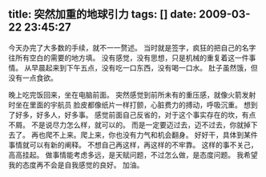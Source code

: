 title: 突然加重的地球引力
tags: []
date: 2009-03-22 23:45:27
---

<p>今天办完了大多数的手续，就不一一赘述。
当时就是签字，疯狂的把自己的名字往所有空白的需要的地方填。
没有感觉，没有思想，只是机械的重复着这一件事情。
从早晨起来到下午五点，没有吃一口东西，没有喝一口水。
肚子虽然饿，但没有一点食欲。

晚上吃完饭回来，坐在电脑前面。
突然感觉到前所未有的重压感，就像火箭发射时坐在里面的宇航员
脸皮都像纸片一样打颤，心脏费力的搏动，呼吸沉重。
想到了好多，好多人，好多事。
感觉前面自己反省的，对于这个事实存在的坎，有点不屑。
不是说尽力怎么样，就可以的。
而是一定要迈过去，迈不过去，你就掉下去了。
再也爬不上来。爬上来，你也没有力气和机会翻身。
好好干，具体到某件事情就可以有新的阐释。
不想自己再这样，再这样的不牢靠。
这样的事不关己，高高挂起。
做事情能考虑多远，是天赋问题，不过怎么做，是态度问题。
我希望我的态度再不会是自我感觉的良好。
加油。
</p>